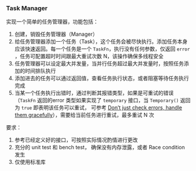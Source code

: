 ### Task Manager

实现一个简单的任务管理器，功能包括：

1. 创建，销毁任务管理器（Manager）
2. 给任务管理器添加一个任务（Task），这个任务会被尽快执行。添加任务本身应该快速返回。每一个任务是一个 `TaskFn`，执行没有任何参数，仅返回 `error` ，任务可配置超时时间跟最大重试次数 N，该操作确保多线程安全
3. 任务管理器可以设定最大并发量，当并行任务超过最大并发量时，按照任务添加的时间排队执行
4. 添加进去的任务可以通过返回值，查看任务执行状态，或者阻塞等待任务执行完成
5. 当某一个任务执行出错时，通过判断其报错类型，如果是可重试的错误（`TaskFn` 返回的error 类型如果实现了 `temporary` 接口，当 `Temporary()` 返回为 `true` 即表明该任务可以重试， 可参考 [Don’t just check errors, handle them gracefully](https://dave.cheney.net/2016/04/27/dont-just-check-errors-handle-them-gracefully)），需要给当前任务进行重试，最多重试 N 次

要求： 

1. 参考已经定义好的接口，可按照实际情况酌情进行更改
2. 充分的 unit test 和 bench test， 确保没有内存泄露，或者 Race condition 发生
3. 仅使用标准库